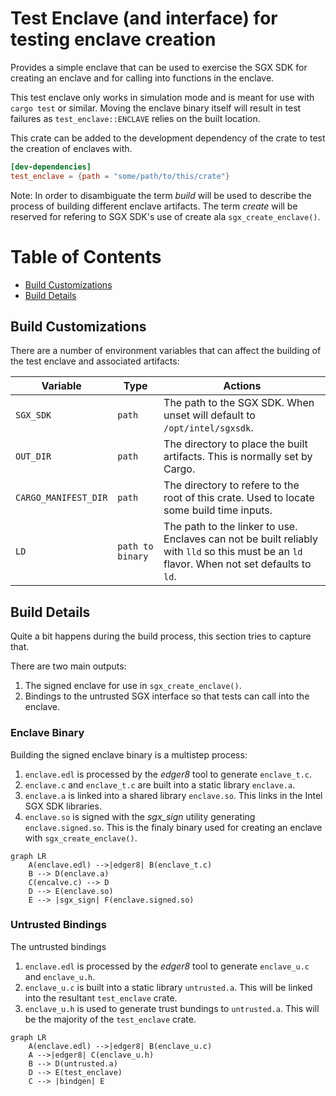 # Test Enclave (and interface) for testing enclave creation

Provides a simple enclave that can be used to exercise the SGX SDK for creating an enclave and for calling into
functions in the enclave.

This test enclave only works in simulation mode and is meant for use with `cargo test` or similar. Moving the enclave
binary itself will result in test failures as `test_enclave::ENCLAVE` relies on the built location. 

This crate can be added to the development dependency of the crate to test the creation of enclaves with.

```toml
[dev-dependencies]
test_enclave = {path = "some/path/to/this/crate"}
```

Note: In order to disambiguate the term *build* will be used to describe the process of building different enclave
    artifacts. The term *create* will be reserved for refering to SGX SDK's use of create ala `sgx_create_enclave()`.
# Table of Contents

- [Build Customizations](#build-instructions)
- [Build Details](#build-details)

## Build Customizations

There are a number of environment variables that can affect the building of the test enclave and associated artifacts:

| Variable                      | Type             | Actions                                                                                                                                        |
|-------------------------------|------------------|------------------------------------------------------------------------------------------------------------------------------------------------|
| `SGX_SDK`                     | `path`           | The path to the SGX SDK.  When unset will default to `/opt/intel/sgxsdk`.                                                                      |
| `OUT_DIR`                     | `path`           | The directory to place the built artifacts.  This is normally set by Cargo.                                                                    |
| `CARGO_MANIFEST_DIR`          | `path`           | The directory to refere to the root of this crate.  Used to locate some build time inputs.                                                     |
| `LD`                          | `path to binary` | The path to the linker to use.  Enclaves can not be built reliably with `lld` so this must be an `ld` flavor.  When not set defaults to `ld`.  |

## Build Details

Quite a bit happens during the build process, this section tries to capture that.

There are two main outputs:

1. The signed enclave for use in `sgx_create_enclave()`.  
2. Bindings to the untrusted SGX interface so that tests can call into the enclave.

### Enclave Binary

Building the signed enclave binary is a multistep process:

1. `enclave.edl` is processed by the *edger8* tool to generate `enclave_t.c`.
2. `enclave.c` and `enclave_t.c` are built into a static library `enclave.a`.
3. `enclave.a` is linked into a shared library `enclave.so`. This links in the Intel SGX SDK libraries.
4. `enclave.so` is signed with the *sgx_sign* utility generating `enclave.signed.so`. This is the finaly binary used for
   creating an enclave with `sgx_create_enclave()`.

```mermaid
graph LR
    A(enclave.edl) -->|edger8| B(enclave_t.c)
    B --> D(enclave.a)
    C(encalve.c) --> D
    D --> E(enclave.so)
    E --> |sgx_sign| F(enclave.signed.so)
```

### Untrusted Bindings

The untrusted bindings 

1. `enclave.edl` is processed by the *edger8* tool to generate `enclave_u.c` and `enclave_u.h`. 
2. `enclave_u.c` is built into a static library `untrusted.a`. This will be linked into the resultant `test_enclave`
   crate.
3. `enclave_u.h` is used to generate trust bundings to `untrusted.a`. This will be the majority of the `test_enclave`
   crate.

```mermaid
graph LR
    A(enclave.edl) -->|edger8| B(enclave_u.c)
    A -->|edger8| C(enclave_u.h)
    B --> D(untrusted.a)
    D --> E(test_enclave)
    C --> |bindgen| E
```
